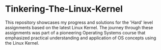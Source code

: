 # Tinkering-The-Linux-Kernel
This repository showcases my progress and solutions for the 'Hard' level assignments based on the latest Linux Kernel. The journey through these assignments was part of a pioneering Operating Systems course that emphasized practical understanding and application of OS concepts using the Linux Kernel.
